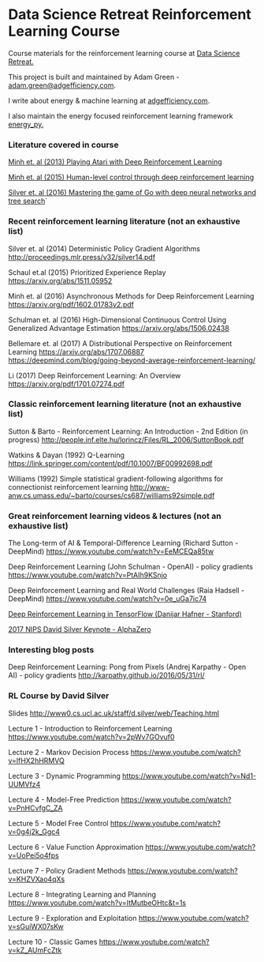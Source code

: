 # Data Science Retreat Reinforcement Learning Course

Course materials for the reinforcement learning
course at [Data Science Retreat.](https://www.datascienceretreat.com/)

This project is built and maintained by Adam Green - [adam.green@adgefficiency.com](adam.green@aadgefficiency.com).

I write about energy & machine learning at [adgefficiency.com](http://adgefficiency.com/).  

I also maintain the energy focused reinforcement learning framework [energy_py.](https://github.com/ADGEfficiency/energy_py)

### Literature covered in course

[Minh et. al (2013) Playing Atari with Deep Reinforcement Learning](https://arxiv.org/pdf/1312.5602.pdf)

[Minh et. al (2015) Human-level control through deep reinforcement learning](http://www.nature.com/nature/journal/v518/n7540/full/nature14236.html?foxtrotcallback=true)

[Silver et. al (2016) Mastering the game of Go with deep neural networks and tree search](https://www.nature.com/nature/journal/v529/n7587/full/nature16961.html)`

### Recent reinforcement learning literature (not an exhaustive list)
Silver et. al (2014) Deterministic Policy Gradient Algorithms
http://proceedings.mlr.press/v32/silver14.pdf

Schaul et.al (2015) Prioritized Experience Replay
https://arxiv.org/abs/1511.05952

Minh et. al (2016) Asynchronous Methods for Deep Reinforcement Learning
https://arxiv.org/pdf/1602.01783v2.pdf

Schulman et. al (2016) High-Dimensional Continuous Control Using Generalized Advantage Estimation
https://arxiv.org/abs/1506.02438

Bellemare et. al (2017) A Distributional Perspective on Reinforcement Learning
https://arxiv.org/abs/1707.06887
https://deepmind.com/blog/going-beyond-average-reinforcement-learning/

Li (2017) Deep Reinforcement Learning: An Overview
https://arxiv.org/pdf/1701.07274.pdf

### Classic reinforcement learning literature (not an exhaustive list)
Sutton & Barto - Reinforcement Learning: An Introduction - 2nd Edition (in progress)
http://people.inf.elte.hu/lorincz/Files/RL_2006/SuttonBook.pdf

Watkins & Dayan (1992) Q-Learning
https://link.springer.com/content/pdf/10.1007/BF00992698.pdf

Williams (1992) Simple statistical gradient-following algorithms for connectionist reinforcement learning
http://www-anw.cs.umass.edu/~barto/courses/cs687/williams92simple.pdf

### Great reinforcement learning videos & lectures (not an exhaustive list)
The Long-term of AI & Temporal-Difference Learning (Richard Sutton - DeepMind)
https://www.youtube.com/watch?v=EeMCEQa85tw

Deep Reinforcement Learning (John Schulman - OpenAI) -  policy gradients
https://www.youtube.com/watch?v=PtAIh9KSnjo

Deep Reinforcement Learning and Real World Challenges (Raia Hadsell - DeepMind)
https://www.youtube.com/watch?v=0e_uGa7ic74

[Deep Reinforcement Learning in TensorFlow (Danijar Hafner - Stanford)](http://web.stanford.edu/class/cs20si/lectures/slides_14.pdf)

[2017 NIPS David Silver Keynote - AlphaZero](https://www.youtube.com/watch?v=A3ekFcZ3KNw)


### Interesting blog posts
Deep Reinforcement Learning: Pong from Pixels (Andrej Karpathy - Open AI) - policy gradients
http://karpathy.github.io/2016/05/31/rl/

### RL Course by David Silver
Slides
http://www0.cs.ucl.ac.uk/staff/d.silver/web/Teaching.html

Lecture 1 - Introduction to Reinforcement Learning
https://www.youtube.com/watch?v=2pWv7GOvuf0

Lecture 2 - Markov Decision Process
https://www.youtube.com/watch?v=lfHX2hHRMVQ

Lecture 3 - Dynamic Programming
https://www.youtube.com/watch?v=Nd1-UUMVfz4

Lecture 4 - Model-Free Prediction
https://www.youtube.com/watch?v=PnHCvfgC_ZA

Lecture 5 - Model Free Control
https://www.youtube.com/watch?v=0g4j2k_Ggc4

Lecture 6 - Value Function Approximation
https://www.youtube.com/watch?v=UoPei5o4fps

Lecture 7 - Policy Gradient Methods
https://www.youtube.com/watch?v=KHZVXao4qXs

Lecture 8 - Integrating Learning and Planning
https://www.youtube.com/watch?v=ItMutbeOHtc&t=1s

Lecture 9 - Exploration and Exploitation
https://www.youtube.com/watch?v=sGuiWX07sKw

Lecture 10 - Classic Games
https://www.youtube.com/watch?v=kZ_AUmFcZtk
